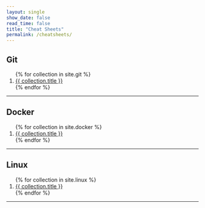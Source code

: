 ```yaml
---
layout: single
show_date: false
read_time: false
title: "Cheat Sheets"
permalink: /cheatsheets/
---
```


## Git

<ol>{% for collection in site.git %}
<li><a href="{{ collection.url }}">{{ collection.title }}</a></li>
{% endfor %}</ol>

---

## Docker

<ol>{% for collection in site.docker %}
<li><a href="{{ collection.url }}">{{ collection.title }}</a></li>
{% endfor %}</ol>

---

## Linux

<ol>{% for collection in site.linux %}
<li><a href="{{ collection.url }}">{{ collection.title }}</a></li>
{% endfor %}</ol>

---
